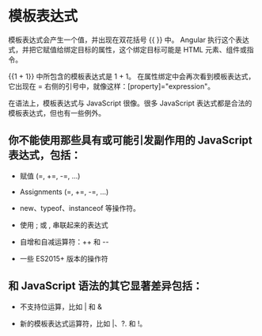 # 模板表达式

模板表达式会产生一个值，并出现在双花括号 {{ }} 中。 Angular 执行这个表达式，并把它赋值给绑定目标的属性，这个绑定目标可能是 HTML 元素、组件或指令。

{{1 + 1}} 中所包含的模板表达式是 1 + 1。 在属性绑定中会再次看到模板表达式，它出现在 = 右侧的引号中，就像这样：[property]="expression"。

在语法上，模板表达式与 JavaScript 很像。很多 JavaScript 表达式都是合法的模板表达式，但也有一些例外。

## 你不能使用那些具有或可能引发副作用的 JavaScript 表达式，包括：

- 赋值 (=, +=, -=, ...)

- Assignments (=, +=, -=, ...)

- new、typeof、instanceof 等操作符。

- 使用 ; 或 , 串联起来的表达式

- 自增和自减运算符：++ 和 --

- 一些 ES2015+ 版本的操作符

## 和 JavaScript 语法的其它显著差异包括：

- 不支持位运算，比如 | 和 &

- 新的模板表达式运算符，比如 |、?. 和 !。
